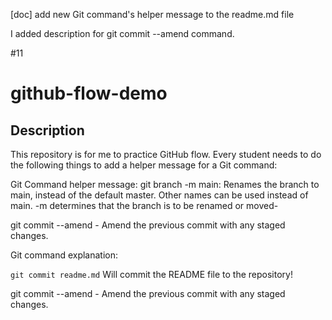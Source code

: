 [doc] add new Git command's helper message to the readme.md file

I added description for git commit --amend command. 

#11 

# github-flow-demo
## Description
This repository is for me to practice GitHub flow. Every student needs to do the following things to add a helper message for a Git command:

Git Command helper message: 
git branch -m main: Renames the branch to main, instead of the default master. Other names can be used instead of main. -m determines 
that the branch is to be renamed or moved-

git commit --amend - Amend the previous commit with any staged changes.

Git command explanation:  

`git commit readme.md` Will commit the README file to the repository!

 git commit --amend - Amend the previous commit with any staged changes.
